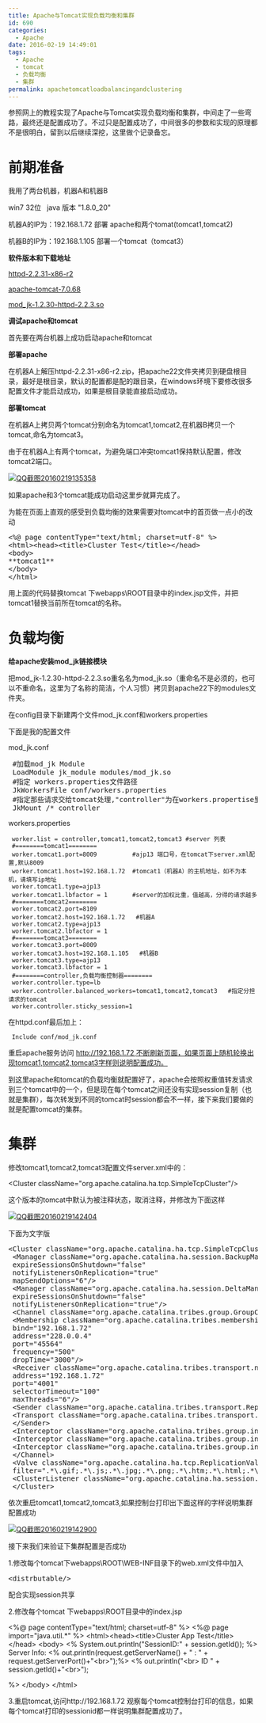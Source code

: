 ```yaml
---
title: Apache与Tomcat实现负载均衡和集群
id: 690
categories:
  - Apache
date: 2016-02-19 14:49:01
tags:
  - Apache
  - tomcat
  - 负载均衡
  - 集群
permalink: apachetomcatloadbalancingandclustering
---
```



参照网上的教程实现了Apache与Tomcat实现负载均衡和集群，中间走了一些弯路，最终还是配置成功了。不过只是配置成功了，中间很多的参数和实现的原理都不是很明白，留到以后继续深挖，这里做个记录备忘。
<!--more-->
# 前期准备

我用了两台机器，机器A和机器B

win7 32位   java 版本 "1.8.0_20"

机器A的IP为：192.168.1.72 部署 apache和两个tomat(tomcat1,tomcat2)

机器B的IP为：192.168.1.105 部署一个tomcat（tomcat3）

**软件版本和下载地址**

[httpd-2.2.31-x86-r2](http://www.apachehaus.com/downloads/httpd-2.2.31-x86-r2.zip)

[apache-tomcat-7.0.68](http://mirrors.cnnic.cn/apache/tomcat/tomcat-7/v7.0.68/bin/apache-tomcat-7.0.68.zip)

[mod_jk-1.2.30-httpd-2.2.3.so](http://archive.apache.org/dist/tomcat/tomcat-connectors/jk/binaries/win32/jk-1.2.30/mod_jk-1.2.30-httpd-2.2.3.so)

**调试apache和tomcat**

首先要在两台机器上成功启动apache和tomcat

**部署apache**

在机器A上解压httpd-2.2.31-x86-r2.zip，把apache22文件夹拷贝到硬盘根目录，最好是根目录，默认的配置都是配的跟目录，在windows环境下要修改很多配置文件才能启动成功，如果是根目录能直接启动成功。

**部署tomcat**

在机器A上拷贝两个tomcat分别命名为tomcat1,tomcat2,在机器B拷贝一个tomcat,命名为tomcat3。

由于在机器A上有两个tomcat，为避免端口冲突tomcat1保持默认配置，修改tomcat2端口。

[![](http://laotou-wordpress.stor.sinaapp.com/uploads/QQ截图20160219135358.jpg "QQ截图20160219135358")](http://laotou-wordpress.stor.sinaapp.com/uploads/QQ截图20160219135358.jpg)

如果apache和3个tomcat能成功启动这里步就算完成了。

为能在页面上直观的感受到负载均衡的效果需要对tomcat中的首页做一点小的改动
<pre>&lt;%@ page contentType="text/html; charset=utf-8" %&gt; 
&lt;html&gt;&lt;head&gt;&lt;title&gt;Cluster Test&lt;/title&gt;&lt;/head&gt; 
&lt;body&gt; 
**tomcat1** 
&lt;/body&gt; 
&lt;/html&gt;</pre>
用上面的代码替换tomcat 下webapps\ROOT目录中的index.jsp文件，并把tomcat1替换当前所在tomcat的名称。

# 负载均衡

**给apache安装mod_jk链接模块**

把mod_jk-1.2.30-httpd-2.2.3.so重名名为mod_jk.so（重命名不是必须的，也可以不重命名，这里为了名称的简洁，个人习惯）拷贝到apache22下的modules文件夹。

在config目录下新建两个文件mod_jk.conf和workers.properties

下面是我的配置文件

mod_jk.conf
<pre> #加载mod_jk Module
 LoadModule jk_module modules/mod_jk.so
 #指定 workers.properties文件路径
 JkWorkersFile conf/workers.properties
 #指定那些请求交给tomcat处理,"controller"为在workers.propertise里指定的负载分配控制器
 JkMount /* controller</pre>
workers.properties
```
 worker.list = controller,tomcat1,tomcat2,tomcat3 #server 列表
 #========tomcat1========
 worker.tomcat1.port=8009          #ajp13 端口号，在tomcat下server.xml配置,默认8009
 worker.tomcat1.host=192.168.1.72  #tomcat1（机器A）的主机地址，如不为本机，请填写ip地址
 worker.tomcat1.type=ajp13
 worker.tomcat1.lbfactor = 1       #server的加权比重，值越高，分得的请求越多
 #========tomcat2========
 worker.tomcat2.port=8109 
 worker.tomcat2.host=192.168.1.72   #机器A
 worker.tomcat2.type=ajp13
 worker.tomcat2.lbfactor = 1 
 #========tomcat3========
 worker.tomcat3.port=8009 
 worker.tomcat3.host=192.168.1.105   #机器B
 worker.tomcat3.type=ajp13
 worker.tomcat3.lbfactor = 1 
 #========controller,负载均衡控制器========
 worker.controller.type=lb
 worker.controller.balanced_workers=tomcat1,tomcat2,tomcat3   #指定分担请求的tomcat
 worker.controller.sticky_session=1
 ```
在httpd.conf最后加上：
``` # JK module settings
 Include conf/mod_jk.conf
 ```
重启apache服务访问 http://192.168.1.72,不断刷新页面，如果页面上随机轮换出现tomcat1,tomcat2,tomcat3字样则说明配置成功。

到这里apache和tomcat的负载均衡就配置好了，apache会按照权重值转发请求到三个tomcat中的一个，但是现在每个tomcat之间还没有实现session复制（也就是集群），每次转发到不同的tomcat时session都会不一样，接下来我们要做的就是配置tomcat的集群。

# 集群

修改tomcat1,tomcat2,tomcat3配置文件server.xml中的：

&lt;Cluster className="org.apache.catalina.ha.tcp.SimpleTcpCluster"/&gt;

这个版本的tomcat中默认为被注释状态，取消注释，并修改为下面这样

[![](http://laotou-wordpress.stor.sinaapp.com/uploads/QQ截图20160219142404.jpg "QQ截图20160219142404")](http://laotou-wordpress.stor.sinaapp.com/uploads/QQ截图20160219142404.jpg)

下面为文字版
<pre>&lt;Cluster className="org.apache.catalina.ha.tcp.SimpleTcpCluster" channelSendOptions="6"&gt;
 &lt;Manager className="org.apache.catalina.ha.session.BackupManager"
 expireSessionsOnShutdown="false"
 notifyListenersOnReplication="true"
 mapSendOptions="6"/&gt;
 &lt;Manager className="org.apache.catalina.ha.session.DeltaManager"
 expireSessionsOnShutdown="false"
 notifyListenersOnReplication="true"/&gt;
 &lt;Channel className="org.apache.catalina.tribes.group.GroupChannel"&gt;
 &lt;Membership className="org.apache.catalina.tribes.membership.McastService"
 bind="192.168.1.72"
 address="228.0.0.4"
 port="45564"
 frequency="500"
 dropTime="3000"/&gt;
 &lt;Receiver className="org.apache.catalina.tribes.transport.nio.NioReceiver"
 address="192.168.1.72"
 port="4001"
 selectorTimeout="100"
 maxThreads="6"/&gt;
 &lt;Sender className="org.apache.catalina.tribes.transport.ReplicationTransmitter"&gt;
 &lt;Transport className="org.apache.catalina.tribes.transport.nio.PooledParallelSender"/&gt;
 &lt;/Sender&gt;
 &lt;Interceptor className="org.apache.catalina.tribes.group.interceptors.TcpFailureDetector"/&gt;
 &lt;Interceptor className="org.apache.catalina.tribes.group.interceptors.MessageDispatch15Interceptor"/&gt;
 &lt;Interceptor className="org.apache.catalina.tribes.group.interceptors.ThroughputInterceptor"/&gt;
 &lt;/Channel&gt;
 &lt;Valve className="org.apache.catalina.ha.tcp.ReplicationValve"
 filter=".*\.gif;.*\.js;.*\.jpg;.*\.png;.*\.htm;.*\.html;.*\.css;.*\.txt;"/&gt;
 &lt;ClusterListener className="org.apache.catalina.ha.session.ClusterSessionListener"/&gt;
 &lt;/Cluster&gt;</pre>
依次重启tomcat1,tomcat2,tomcat3,如果控制台打印出下面这样的字样说明集群配置成功

[![](http://laotou-wordpress.stor.sinaapp.com/uploads/QQ截图20160219142900-600x239.jpg "QQ截图20160219142900")](http://laotou-wordpress.stor.sinaapp.com/uploads/QQ截图20160219142900.jpg)

接下来我们来验证下集群配置是否成功

1.修改每个tomcat下webapps\ROOT\WEB-INF目录下的web.xml文件中加入
<pre>&lt;distrbutable/&gt;</pre>
配合实现session共享

2.修改每个tomcat 下webapps\ROOT目录中的index.jsp

&lt;%@ page contentType="text/html; charset=utf-8" %&gt;
&lt;%@ page import="java.util.*" %&gt;
&lt;html&gt;&lt;head&gt;&lt;title&gt;Cluster App Test&lt;/title&gt;&lt;/head&gt;
&lt;body&gt;
&lt;%
System.out.println("SessionID:" + session.getId());
%&gt;
Server Info:
&lt;%
out.println(request.getServerName() + " : " + request.getServerPort()+"&lt;br&gt;");%&gt;
&lt;%
out.println("&lt;br&gt; ID " + session.getId()+"&lt;br&gt;");

%&gt;
&lt;/body&gt;
&lt;/html&gt;

3.重启tomcat,访问http://192.168.1.72 观察每个tomcat控制台打印的信息，如果每个tomcat打印的sessionid都一样说明集群配置成功了。